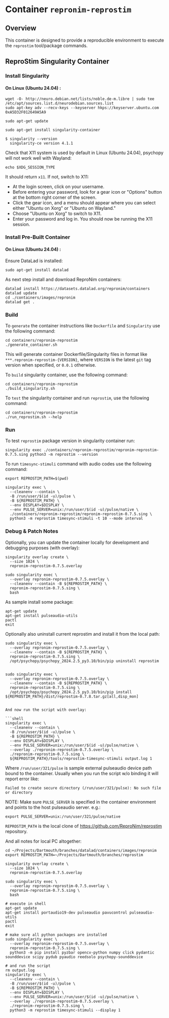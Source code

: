 # Container `repronim-reprostim`

## Overview

This container is designed to provide a reproducible environment to
execute the `reprostim` tool/package commands.

## ReproStim Singularity Container

### Install Singularity

#### On Linux (Ubuntu 24.04) :

```shell
wget -O- http://neuro.debian.net/lists/noble.de-m.libre | sudo tee /etc/apt/sources.list.d/neurodebian.sources.list
sudo apt-key adv --recv-keys --keyserver hkps://keyserver.ubuntu.com 0xA5D32F012649A5A9

sudo apt-get update

sudo apt-get install singularity-container
```

```shell
$ singularity --version
  singularity-ce version 4.1.1
```

Check that X11 system is used by default in Linux (Ubuntu 24.04),
psychopy will not work well with Wayland:

```
echo $XDG_SESSION_TYPE
```

It should return `x11`. If not, switch to X11:

 - At the login screen, click on your username.
 - Before entering your password, look for a gear icon or "Options" button at the bottom right corner of the screen.
 - Click the gear icon, and a menu should appear where you can select either "Ubuntu on Xorg" or "Ubuntu on Wayland."
 - Choose "Ubuntu on Xorg" to switch to X11.
 - Enter your password and log in. You should now be running the X11 session.



### Install Pre-Built Container

#### On Linux (Ubuntu 24.04) :

Ensure DataLad is installed:

```
sudo apt-get install datalad
```

As next step install and download ReproNim containers:

```
datalad install https://datasets.datalad.org/repronim/containers
datalad update
cd ./containers/images/repronim
datalad get .
```

### Build

To `generate` the container instructions like `Dockerfile` and `Singularity`
use the following command:

```shell
cd containers/repronim-reprostim
./generate_container.sh
```

This will generate container Dockerfile/Singularity files in format like
`***.repronim-reprostim-{VERSION}`, where `VERSION` is the latest `git` tag
version when specified, or `0.0.1` otherwise.

To `build` singularity container, use the following command:

```shell
cd containers/repronim-reprostim
./build_singularity.sh
```

To `test` the singularity container and run `reprostim`, use the following command:

```shell
cd containers/repronim-reprostim
./run_reprostim.sh --help
```

### Run

To test `reprostim` package version in singularity container run:
```shell
singularity exec ./containers/repronim-reprostim/repronim-reprostim-0.7.5.sing python3 -m reprostim --version
```

To run `timesync-stimuli` command with audio codes use the following command:

```shell
export REPROSTIM_PATH=$(pwd)

singularity exec \
  --cleanenv --contain \
  -B /run/user/$(id -u)/pulse \
  -B ${REPROSTIM_PATH} \
  --env DISPLAY=$DISPLAY \
  --env PULSE_SERVER=unix:/run/user/$(id -u)/pulse/native \
  ./containers/repronim-reprostim/repronim-reprostim-0.7.5.sing \
  python3 -m reprostim timesync-stimuli -t 10 --mode interval
```

### Debug & Patch Notes

Optionally, you can update the container locally for development
and debugging purposes (with overlay):

```shell
singularity overlay create \
  --size 1024 \
  repronim-reprostim-0.7.5.overlay

sudo singularity exec \
  --overlay repronim-reprostim-0.7.5.overlay \
  --cleanenv --contain -B ${REPROSTIM_PATH} \
  repronim-reprostim-0.7.5.sing \
  bash
```
As sample install some package:

```shell
apt-get update
apt-get install pulseaudio-utils
pactl
exit
```

Optionally also uninstall current reprostim and install it from the local path:
```shell
sudo singularity exec \
  --overlay repronim-reprostim-0.7.5.overlay \
  --cleanenv --contain -B ${REPROSTIM_PATH} \
  repronim-reprostim-0.7.5.sing \
  /opt/psychopy/psychopy_2024.2.5_py3.10/bin/pip uninstall reprostim


sudo singularity exec \
  --overlay repronim-reprostim-0.7.5.overlay \
  --cleanenv --contain -B ${REPROSTIM_PATH} \
  repronim-reprostim-0.7.5.sing \
  /opt/psychopy/psychopy_2024.2.5_py3.10/bin/pip install ${REPROSTIM_PATH}/dist/reprostim-0.7.8.tar.gz[all,disp_mon]
```



```shell

And now run the script with overlay:

```shell
singularity exec \
  --cleanenv --contain \
  -B /run/user/$(id -u)/pulse \
  -B ${REPROSTIM_PATH} \
  --env DISPLAY=$DISPLAY \
  --env PULSE_SERVER=unix:/run/user/$(id -u)/pulse/native \
  --overlay ./repronim-reprostim-0.7.5.overlay \
  ./repronim-reprostim-0.7.5.sing \
  ${REPROSTIM_PATH}/tools/reprostim-timesync-stimuli output.log 1
```

Where `/run/user/321/pulse` is sample external pulseaudio device path bound to the container. Usually
when you run the script w/o binding it will report error like:

```shell
Failed to create secure directory (/run/user/321/pulse): No such file or directory
```

NOTE: Make sure `PULSE_SERVER` is specified in the container environment and
points to the host pulseaudio server. e.g.:

```shell
export PULSE_SERVER=unix:/run/user/321/pulse/native
```

`REPROSTIM_PATH` is the local clone of https://github.com/ReproNim/reprostim repository.

And all notes for local PC altogether:

```shell
cd ~/Projects/Dartmouth/branches/datalad/containers/images/repronim
export REPROSTIM_PATH=~/Projects/Dartmouth/branches/reprostim

singularity overlay create \
  --size 1024 \
  repronim-reprostim-0.7.5.overlay

sudo singularity exec \
  --overlay repronim-reprostim-0.7.5.overlay \
  repronim-reprostim-0.7.5.sing \
  bash

# execute in shell
apt-get update
apt-get install portaudio19-dev pulseaudio pavucontrol pulseaudio-utils
pactl
exit

# make sure all python packages are installed
sudo singularity exec \
  --overlay repronim-reprostim-0.7.5.overlay \
  repronim-reprostim-0.7.5.sing \
  python3 -m pip install pyzbar opencv-python numpy click pydantic sounddevice scipy pydub pyaudio reedsolo psychopy-sounddevice

# and run the script
rm output.log
singularity exec \
  --cleanenv --contain \
  -B /run/user/$(id -u)/pulse \
  -B ${REPROSTIM_PATH} \
  --env DISPLAY=$DISPLAY \
  --env PULSE_SERVER=unix:/run/user/$(id -u)/pulse/native \
  --overlay ./repronim-reprostim-0.7.5.overlay \
  ./repronim-reprostim-0.7.5.sing \
  python3 -m reprostim timesync-stimuli --display 1

```
